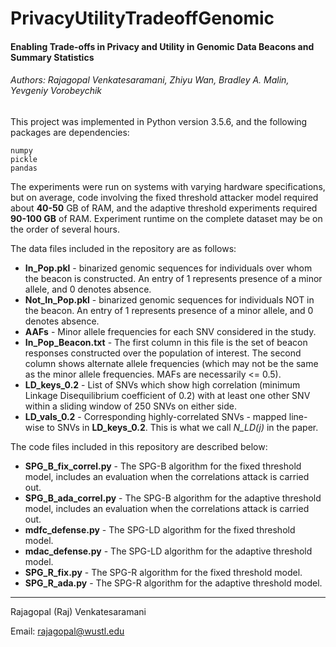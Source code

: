 # PrivacyUtilityTradeoffGenomic
#### Enabling Trade-offs in Privacy and Utility in Genomic Data Beacons and Summary Statistics
###### Authors: Rajagopal Venkatesaramani, Zhiyu Wan, Bradley A. Malin, Yevgeniy Vorobeychik

This project was implemented in Python version 3.5.6, and the following packages are dependencies:

	numpy 
	pickle
	pandas

The experiments were run on systems with varying hardware specifications, but on average, code involving the fixed threshold attacker model required about **40-50** GB of RAM, and the adaptive threshold experiments required **90-100 GB** of RAM. Experiment runtime on the complete dataset may be on the order of several hours.

The data files included in the repository are as follows:

* **In_Pop.pkl** - binarized genomic sequences for individuals over whom the beacon is constructed. An entry of 1 represents presence of a minor allele, and 0 denotes absence. 
* **Not_In_Pop.pkl** - binarized genomic sequences for individuals NOT in the beacon. An entry of 1 represents presence of a minor allele, and 0 denotes absence. 
* **AAFs** - Minor allele frequencies for each SNV considered in the study.
* **In_Pop_Beacon.txt** - The first column in this file is the set of beacon responses constructed over the population of interest. The second column shows alternate allele frequencies (which may not be the same as the minor allele frequencies. MAFs are necessarily <= 0.5).
* **LD_keys_0.2** - List of SNVs which show high correlation (minimum Linkage Disequilibrium coefficient of 0.2) with at least one other SNV within a sliding window of 250 SNVs on either side.
* **LD_vals_0.2** - Corresponding highly-correlated SNVs - mapped line-wise to SNVs in **LD_keys_0.2**. This is what we call *N_LD(j)* in the paper.

The code files included in this repository are described below:

* **SPG_B_fix_correl.py** - The SPG-B algorithm for the fixed threshold model, includes an evaluation when the correlations attack is carried out.
* **SPG_B_ada_correl.py** - The SPG-B algorithm for the adaptive threshold model, includes an evaluation when the correlations attack is carried out.
* **mdfc_defense.py** - The SPG-LD algorithm for the fixed threshold model.
* **mdac_defense.py** - The SPG-LD algorithm for the adaptive threshold model.
* **SPG_R_fix.py** - The SPG-R algorithm for the fixed threshold model.
* **SPG_R_ada.py** - The SPG-R algorithm for the adaptive threshold model.

-------------------------------

Rajagopal (Raj) Venkatesaramani

Email: rajagopal@wustl.edu
